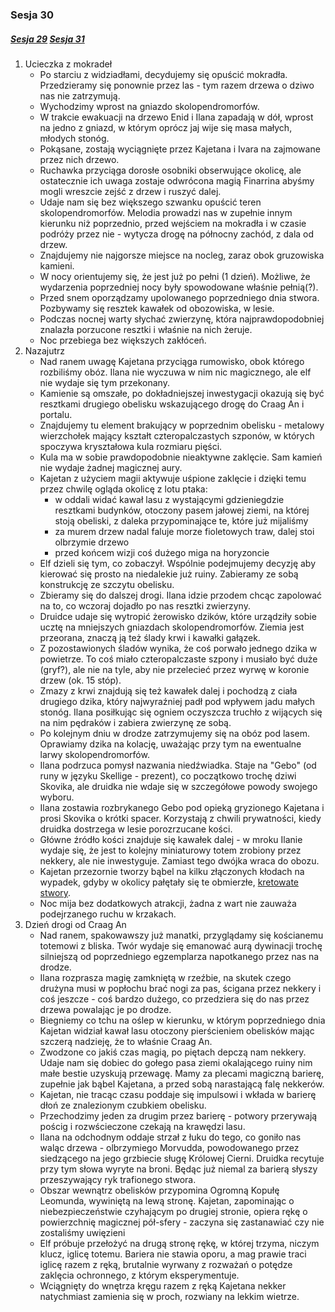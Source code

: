 ### Sesja 30
##### [Sesja 29](#sesja-029) [Sesja 31](#sesja-031)
1. Ucieczka z mokradeł
    - Po starciu z widziadłami, decydujemy się opuścić mokradła. Przedzieramy się ponownie przez las - tym razem drzewa o dziwo nas nie zatrzymują.
    - Wychodzimy wprost na gniazdo skolopendromorfów.
    - W trakcie ewakuacji na drzewo Enid i Ilana zapadają w dół, wprost na jedno z gniazd, w którym oprócz jaj wije się masa małych, młodych stonóg. 
    - Pokąsane, zostają wyciągnięte przez Kajetana i Ivara na zajmowane przez nich drzewo.
    - Ruchawka przyciąga dorosłe osobniki obserwujące okolicę, ale ostatecznie ich uwaga zostaje odwrócona magią Finarrina abyśmy mogli wreszcie zejść z drzew i ruszyć dalej.
    - Udaje nam się bez większego szwanku opuścić teren skolopendromorfów. Melodia prowadzi nas w zupełnie innym kierunku niż poprzednio, przed wejściem na mokradła i w czasie podróży przez nie - wytycza drogę na północny zachód, z dala od drzew.
    - Znajdujemy nie najgorsze miejsce na nocleg, zaraz obok gruzowiska kamieni.
    - W nocy orientujemy się, że jest już po pełni (1 dzień). Możliwe, że wydarzenia poprzedniej nocy były spowodowane właśnie pełnią(?).
    - Przed snem oporządzamy upolowanego poprzedniego dnia stwora. Pozbywamy się resztek kawałek od obozowiska, w lesie.
    - Podczas nocnej warty słychać zwierzynę, która najprawdopodobniej znalazła porzucone resztki i właśnie na nich żeruje.
    - Noc przebiega bez większych zakłóceń.
2. Nazajutrz
    - Nad ranem uwagę Kajetana przyciąga rumowisko, obok którego rozbiliśmy obóz. Ilana nie wyczuwa w nim nic magicznego, ale elf nie wydaje się tym przekonany.
    - Kamienie są omszałe, po dokładniejszej inwestygacji okazują się być resztkami drugiego obelisku wskazującego drogę do Craag An i portalu.
    - Znajdujemy tu element brakujący w poprzednim obelisku - metalowy wierzchołek mający kształt czteropalczastych szponów, w których spoczywa kryształowa kula rozmiaru pięści.
    - Kula ma w sobie prawdopodobnie nieaktywne zaklęcie. Sam kamień nie wydaje żadnej magicznej aury.
    - Kajetan z użyciem magii aktywuje uśpione zaklęcie i dzięki temu przez chwilę ogląda okolicę z lotu ptaka:
        - w oddali widać kawał lasu z wystającymi gdzieniegdzie resztkami budynków, otoczony pasem jałowej ziemi, na której stoją obeliski, z daleka przypominające te, które już mijaliśmy
        - za murem drzew nadal faluje morze fioletowych traw, dalej stoi olbrzymie drzewo
        - przed końcem wizji coś dużego miga na horyzoncie
    - Elf dzieli się tym, co zobaczył. Wspólnie podejmujemy decyzję aby kierować się prosto na niedalekie już ruiny. Zabieramy ze sobą konstrukcję ze szczytu obelisku.
    - Zbieramy się do dalszej drogi. Ilana idzie przodem chcąc zapolować na to, co wczoraj dojadło po nas resztki zwierzyny.
    - Druidce udaje się wytropić żerowisko dzików, które urządziły sobie ucztę na mniejszych gniazdach skolopendromorfów. Ziemia jest przeorana, znaczą ją też ślady krwi i kawałki gałązek.
    - Z pozostawionych śladów wynika, że coś porwało jednego dzika w powietrze. To coś miało czteropalczaste szpony i musiało być duże (gryf?), ale nie na tyle, aby nie przelecieć przez wyrwę w koronie drzew (ok. 15 stóp). 
    - Zmazy z krwi znajdują się też kawałek dalej i pochodzą z ciała drugiego dzika, który najwyraźniej padł pod wpływem jadu małych stonóg. Ilana posiłkując się ogniem oczyszcza truchło z wijących się na nim pędraków i zabiera zwierzynę ze sobą.
    - Po kolejnym dniu w drodze zatrzymujemy się na obóz pod lasem. Oprawiamy dzika na kolację, uważając przy tym na ewentualne larwy skolopendromorfów.
    - Ilana podrzuca pomysł nazwania niedźwiadka. Staje na "Gebo" (od runy w języku Skellige - prezent), co początkowo trochę dziwi Skovika, ale druidka nie wdaje się w szczegółowe powody swojego wyboru.
    - Ilana zostawia rozbrykanego Gebo pod opieką gryzionego Kajetana i prosi Skovika o krótki spacer. Korzystają z chwili prywatności, kiedy druidka dostrzega w lesie porozrzucane kości. 
    - Główne źródło kości znajduje się kawałek dalej - w mroku Ilanie wydaje się, że jest to kolejny miniaturowy totem zrobiony przez nekkery, ale nie inwestyguje. Zamiast tego dwójka wraca do obozu.
    - Kajetan przezornie tworzy bąbel na kilku złączonych kłodach na wypadek, gdyby w okolicy pałętały się te obmierzłe, [kretowate stwory](Nekker).
    - Noc mija bez dodatkowych atrakcji, żadna z wart nie zauważa podejrzanego ruchu w krzakach.
3. Dzień drogi od Craag An
    - Nad ranem, spakowawszy już manatki, przyglądamy się kościanemu totemowi z bliska. Twór wydaje się emanować aurą dywinacji trochę silniejszą od poprzedniego egzemplarza napotkanego przez nas na drodze.
    - Ilana rozprasza magię zamkniętą w rzeźbie, na skutek czego drużyna musi w popłochu brać nogi za pas, ścigana przez nekkery i coś jeszcze - coś bardzo dużego, co przedziera się do nas przez drzewa powalając je po drodze.
    - Biegniemy co tchu na oślep w kierunku, w którym poprzedniego dnia Kajetan widział kawał lasu otoczony pierścieniem obelisków mając szczerą nadzieję, że to właśnie Craag An.
    - Zwodzone co jakiś czas magią, po piętach depczą nam nekkery. Udaje nam się dobiec do gołego pasa ziemi okalającego ruiny nim małe bestie uzyskują przewagę. Mamy za plecami magiczną barierę, zupełnie jak bąbel Kajetana, a przed sobą narastającą falę nekkerów.
    - Kajetan, nie tracąc czasu poddaje się impulsowi i wkłada w barierę dłoń ze znalezionym czubkiem obelisku.
    - Przechodzimy jeden za drugim przez barierę - potwory przerywają pościg i rozwścieczone czekają na krawędzi lasu.
    - Ilana na odchodnym oddaje strzał z łuku do tego, co goniło nas waląc drzewa - olbrzymiego Morvudda, powodowanego przez siedzącego na jego grzbiecie sługę Królowej Cierni. Druidka recytuje przy tym słowa wyryte na broni. Będąc już niemal za barierą słyszy przeszywający ryk trafionego stwora.
    - Obszar wewnątrz obelisków przypomina Ogromną Kopułę Leomunda, wywiniętą na lewą stronę. Kajetan, zapominając o niebezpieczeństwie czyhającym po drugiej stronie, opiera rękę o powierzchnię magicznej pół-sfery - zaczyna się zastanawiać czy nie zostaliśmy uwięzieni
    - Elf próbuje przełożyć na drugą stronę rękę, w której trzyma, niczym klucz, iglicę totemu. Bariera nie stawia oporu, a mag prawie traci iglicę razem z ręką, brutalnie wyrwany z rozważań o potędze zaklęcia ochronnego, z którym eksperymentuje.
    - Wciągnięty do wnętrza kręgu razem z ręką Kajetana nekker natychmiast zamienia się w proch, rozwiany na lekkim wietrze.
